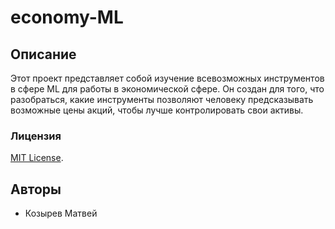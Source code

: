 # economy-ML

## Описание
Этот проект представляет собой изучение всевозможных инструментов в сфере ML для работы в экономической сфере. Он создан для того, что разобраться, какие инструменты позволяют человеку предсказывать возможные цены акций, чтобы лучше контролировать свои активы.

### **Лицензия**
[MIT License](https://choosealicense.com/licenses/mit/).

## Авторы
- Козырев Матвей
